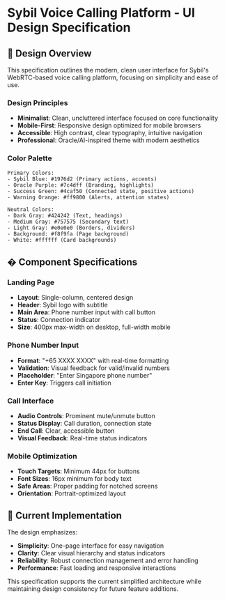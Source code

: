 # Sybil Voice Calling Platform - UI Design Specification

## 🎨 **Design Overview**

This specification outlines the modern, clean user interface for Sybil's WebRTC-based voice calling platform, focusing on simplicity and ease of use.

### **Design Principles**
- **Minimalist**: Clean, uncluttered interface focused on core functionality
- **Mobile-First**: Responsive design optimized for mobile browsers
- **Accessible**: High contrast, clear typography, intuitive navigation
- **Professional**: Oracle/AI-inspired theme with modern aesthetics

### **Color Palette**
```
Primary Colors:
- Sybil Blue: #1976d2 (Primary actions, accents)
- Oracle Purple: #7c4dff (Branding, highlights)
- Success Green: #4caf50 (Connected state, positive actions)
- Warning Orange: #ff9800 (Alerts, attention states)

Neutral Colors:
- Dark Gray: #424242 (Text, headings)
- Medium Gray: #757575 (Secondary text)
- Light Gray: #e0e0e0 (Borders, dividers)
- Background: #f8f9fa (Page background)
- White: #ffffff (Card backgrounds)
```

## � **Component Specifications**

### **Landing Page**
- **Layout**: Single-column, centered design
- **Header**: Sybil logo with subtitle
- **Main Area**: Phone number input with call button
- **Status**: Connection indicator
- **Size**: 400px max-width on desktop, full-width mobile

### **Phone Number Input**
- **Format**: "+65 XXXX XXXX" with real-time formatting
- **Validation**: Visual feedback for valid/invalid numbers
- **Placeholder**: "Enter Singapore phone number"
- **Enter Key**: Triggers call initiation

### **Call Interface**
- **Audio Controls**: Prominent mute/unmute button
- **Status Display**: Call duration, connection state
- **End Call**: Clear, accessible button
- **Visual Feedback**: Real-time status indicators

### **Mobile Optimization**
- **Touch Targets**: Minimum 44px for buttons
- **Font Sizes**: 16px minimum for body text
- **Safe Areas**: Proper padding for notched screens
- **Orientation**: Portrait-optimized layout

## 🎯 **Current Implementation**

The design emphasizes:
- **Simplicity**: One-page interface for easy navigation
- **Clarity**: Clear visual hierarchy and status indicators
- **Reliability**: Robust connection management and error handling
- **Performance**: Fast loading and responsive interactions

This specification supports the current simplified architecture while maintaining design consistency for future feature additions.

